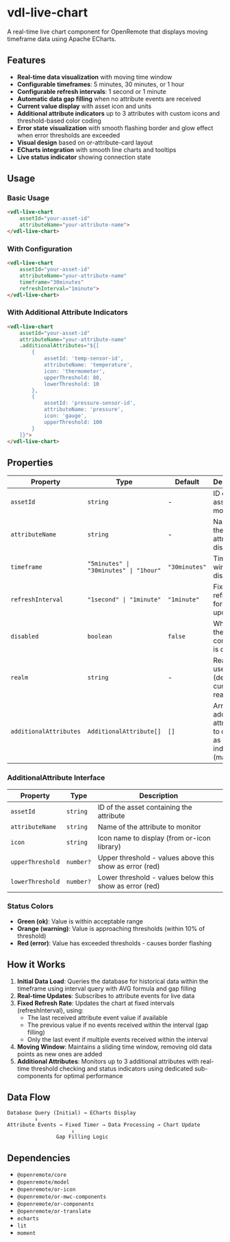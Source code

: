 # vdl-live-chart

A real-time live chart component for OpenRemote that displays moving timeframe data using Apache ECharts.

## Features

- **Real-time data visualization** with moving time window
- **Configurable timeframes**: 5 minutes, 30 minutes, or 1 hour
- **Configurable refresh intervals**: 1 second or 1 minute
- **Automatic data gap filling** when no attribute events are received
- **Current value display** with asset icon and units
- **Additional attribute indicators** up to 3 attributes with custom icons and threshold-based color coding
- **Error state visualization** with smooth flashing border and glow effect when error thresholds are exceeded
- **Visual design** based on or-attribute-card layout
- **ECharts integration** with smooth line charts and tooltips
- **Live status indicator** showing connection state

## Usage

### Basic Usage

```html
<vdl-live-chart 
    assetId="your-asset-id" 
    attributeName="your-attribute-name">
</vdl-live-chart>
```

### With Configuration

```html
<vdl-live-chart 
    assetId="your-asset-id" 
    attributeName="your-attribute-name"
    timeframe="30minutes"
    refreshInterval="1minute">
</vdl-live-chart>
```

### With Additional Attribute Indicators

```html
<vdl-live-chart 
    assetId="your-asset-id" 
    attributeName="your-attribute-name"
    .additionalAttributes="${[
        {
            assetId: 'temp-sensor-id',
            attributeName: 'temperature',
            icon: 'thermometer',
            upperThreshold: 80,
            lowerThreshold: 10
        },
        {
            assetId: 'pressure-sensor-id', 
            attributeName: 'pressure',
            icon: 'gauge',
            upperThreshold: 100
        }
    ]}">
</vdl-live-chart>
```

## Properties

| Property | Type | Default | Description |
|----------|------|---------|-------------|
| `assetId` | `string` | - | ID of the asset to monitor |
| `attributeName` | `string` | - | Name of the attribute to display |
| `timeframe` | `"5minutes" \| "30minutes" \| "1hour"` | `"30minutes"` | Time window to display |
| `refreshInterval` | `"1second" \| "1minute"` | `"1minute"` | Fixed refresh rate for data updates |
| `disabled` | `boolean` | `false` | Whether the component is disabled |
| `realm` | `string` | - | Realm to use (defaults to current realm) |
| `additionalAttributes` | `AdditionalAttribute[]` | `[]` | Array of additional attributes to display as indicators (max 3) |

### AdditionalAttribute Interface

| Property | Type | Description |
|----------|------|--------------|
| `assetId` | `string` | ID of the asset containing the attribute |
| `attributeName` | `string` | Name of the attribute to monitor |
| `icon` | `string` | Icon name to display (from or-icon library) |
| `upperThreshold` | `number?` | Upper threshold - values above this show as error (red) |
| `lowerThreshold` | `number?` | Lower threshold - values below this show as error (red) |

### Status Colors

- **Green (ok)**: Value is within acceptable range
- **Orange (warning)**: Value is approaching thresholds (within 10% of threshold)
- **Red (error)**: Value has exceeded thresholds - causes border flashing

## How it Works

1. **Initial Data Load**: Queries the database for historical data within the timeframe using interval query with AVG formula and gap filling
2. **Real-time Updates**: Subscribes to attribute events for live data
3. **Fixed Refresh Rate**: Updates the chart at fixed intervals (refreshInterval), using:
   - The last received attribute event value if available
   - The previous value if no events received within the interval (gap filling)
   - Only the last event if multiple events received within the interval
4. **Moving Window**: Maintains a sliding time window, removing old data points as new ones are added
5. **Additional Attributes**: Monitors up to 3 additional attributes with real-time threshold checking and status indicators using dedicated sub-components for optimal performance

## Data Flow

```
Database Query (Initial) → ECharts Display
         ↓
Attribute Events → Fixed Timer → Data Processing → Chart Update
                     ↓
                Gap Filling Logic
```

## Dependencies

- `@openremote/core`
- `@openremote/model` 
- `@openremote/or-icon`
- `@openremote/or-mwc-components`
- `@openremote/or-components`
- `@openremote/or-translate`
- `echarts`
- `lit`
- `moment`
